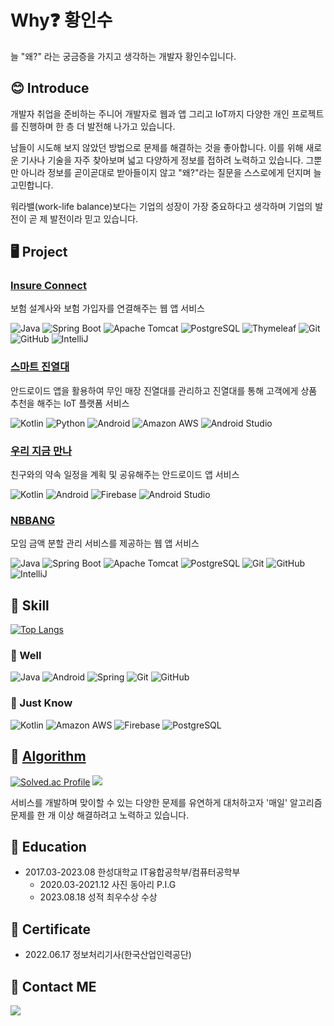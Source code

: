 # Why❓ 황인수
늘 "왜?" 라는 궁금증을 가지고 생각하는 개발자 황인수입니다.

## 😊 Introduce
개발자 취업을 준비하는 주니어 개발자로 웹과 앱 그리고 IoT까지 다양한 개인 프로젝트를 진행하며 한 층 더 발전해 나가고 있습니다.

남들이 시도해 보지 않았던 방법으로 문제를 해결하는 것을 좋아합니다. 이를 위해 새로운 기사나 기술을 자주 찾아보며 넓고 다양하게 정보를 접하려 노력하고 있습니다. 그뿐만 아니라 정보를 곧이곧대로 받아들이지 않고 "왜?"라는 질문을 스스로에게 던지며 늘 고민합니다.

워라밸(work-life balance)보다는 기업의 성장이 가장 중요하다고 생각하며 기업의 발전이 곧 제 발전이라 믿고 있습니다.

## 🖥️ Project
### [Insure Connect](https://github.com/Insoo-Hwang/InsureConnect)
보험 설계사와 보험 가입자를 연결해주는 웹 앱 서비스

![Java](https://img.shields.io/badge/Java-007396.svg?&style=for-the-badge&logo=OpenJDK&logoColor=white)
![Spring Boot](https://img.shields.io/badge/Spring%20Boot-6DB33F.svg?&style=for-the-badge&logo=SpringBoot&logoColor=white)
![Apache Tomcat](https://img.shields.io/badge/Apache%20Tomcat-F8DC75.svg?&style=for-the-badge&logo=Apache%20Tomcat&logoColor=white)
![PostgreSQL](https://img.shields.io/badge/PostgreSQL-4169E1.svg?&style=for-the-badge&logo=PostgreSQL&logoColor=white)
![Thymeleaf](https://img.shields.io/badge/Thymeleaf-005F0F.svg?&style=for-the-badge&logo=Thymeleaf&logoColor=white)
![Git](https://img.shields.io/badge/Git-F05032.svg?&style=for-the-badge&logo=Git&logoColor=white)
![GitHub](https://img.shields.io/badge/GitHub-000000.svg?&style=for-the-badge&logo=GitHub&logoColor=white)
![IntelliJ](https://img.shields.io/badge/IntelliJ%20IDEA-000000.svg?&style=for-the-badge&logo=IntelliJ%20IDEA&logoColor=white)

### [스마트 진열대](https://github.com/Insoo-Hwang/IoTCapstone)
안드로이드 앱을 활용하여 무인 매장 진열대를 관리하고 진열대를 통해 고객에게 상품 추천을 해주는 IoT 플랫폼 서비스

![Kotlin](https://img.shields.io/badge/Kotlin-7F52FF.svg?&style=for-the-badge&logo=Kotlin&logoColor=white)
![Python](https://img.shields.io/badge/Python-3776AB.svg?&style=for-the-badge&logo=Python&logoColor=white)
![Android](https://img.shields.io/badge/Android-3DDC84.svg?&style=for-the-badge&logo=Android&logoColor=white)
![Amazon AWS](https://img.shields.io/badge/Amazon%20AWS-232F3E.svg?&style=for-the-badge&logo=Amazon%20AWS&logoColor=white)
![Android Studio](https://img.shields.io/badge/Android%20Studio-3DDC84.svg?&style=for-the-badge&logo=Android%20Studio&logoColor=white)

### [우리 지금 만나](https://github.com/Insoo-Hwang/WooR2)
친구와의 약속 일정을 계획 및 공유해주는 안드로이드 앱 서비스

![Kotlin](https://img.shields.io/badge/Kotlin-7F52FF.svg?&style=for-the-badge&logo=Kotlin&logoColor=white)
![Android](https://img.shields.io/badge/Android-3DDC84.svg?&style=for-the-badge&logo=Android&logoColor=white)
![Firebase](https://img.shields.io/badge/Firebase-FFCA28.svg?&style=for-the-badge&logo=Firebase&logoColor=white)
![Android Studio](https://img.shields.io/badge/Android%20Studio-3DDC84.svg?&style=for-the-badge&logo=Android%20Studio&logoColor=white)

### [NBBANG](https://github.com/Insoo-Hwang/NBBANG)
모임 금액 분할 관리 서비스를 제공하는 웹 앱 서비스

![Java](https://img.shields.io/badge/Java-007396.svg?&style=for-the-badge&logo=OpenJDK&logoColor=white)
![Spring Boot](https://img.shields.io/badge/Spring%20Boot-6DB33F.svg?&style=for-the-badge&logo=SpringBoot&logoColor=white)
![Apache Tomcat](https://img.shields.io/badge/Apache%20Tomcat-F8DC75.svg?&style=for-the-badge&logo=Apache%20Tomcat&logoColor=white)
![PostgreSQL](https://img.shields.io/badge/PostgreSQL-4169E1.svg?&style=for-the-badge&logo=PostgreSQL&logoColor=white)
![Git](https://img.shields.io/badge/Git-F05032.svg?&style=for-the-badge&logo=Git&logoColor=white)
![GitHub](https://img.shields.io/badge/GitHub-000000.svg?&style=for-the-badge&logo=GitHub&logoColor=white)
![IntelliJ](https://img.shields.io/badge/IntelliJ%20IDEA-000000.svg?&style=for-the-badge&logo=IntelliJ%20IDEA&logoColor=white)

## 🏹 Skill
[![Top Langs](https://github-readme-stats.vercel.app/api/top-langs/?username=Insoo-Hwang)](https://github.com/Insoo-Hwang/github-readme-stats)

### 💯 Well
![Java](https://img.shields.io/badge/Java-007396.svg?&style=for-the-badge&logo=OpenJDK&logoColor=white)
![Android](https://img.shields.io/badge/Android-3DDC84.svg?&style=for-the-badge&logo=Android&logoColor=white)
![Spring](https://img.shields.io/badge/Spring-6DB33F.svg?&style=for-the-badge&logo=Spring&logoColor=white)
![Git](https://img.shields.io/badge/Git-F05032.svg?&style=for-the-badge&logo=Git&logoColor=white)
![GitHub](https://img.shields.io/badge/GitHub-000000.svg?&style=for-the-badge&logo=GitHub&logoColor=white)

### 📝 Just Know
![Kotlin](https://img.shields.io/badge/Kotlin-7F52FF.svg?&style=for-the-badge&logo=Kotlin&logoColor=white)
![Amazon AWS](https://img.shields.io/badge/Amazon%20AWS-232F3E.svg?&style=for-the-badge&logo=Amazon%20AWS&logoColor=white)
![Firebase](https://img.shields.io/badge/Firebase-FFCA28.svg?&style=for-the-badge&logo=Firebase&logoColor=white)
![PostgreSQL](https://img.shields.io/badge/PostgreSQL-4169E1.svg?&style=for-the-badge&logo=PostgreSQL&logoColor=white)

## 🚩 [Algorithm](https://github.com/Insoo-Hwang/PS)
[![Solved.ac Profile](http://mazassumnida.wtf/api/v2/generate_badge?boj=iaminsoo)](https://solved.ac/iaminsoo/)
<img src="http://mazandi.herokuapp.com/api?handle=iaminsoo&theme=warm"/>

서비스를 개발하며 맞이할 수 있는 다양한 문제를 유연하게 대처하고자 '매일' 알고리즘 문제를 한 개 이상 해결하려고 노력하고 있습니다.

## 🏫 Education
* 2017.03-2023.08 한성대학교 IT융합공학부/컴퓨터공학부
  - 2020.03-2021.12 사진 동아리 P.I.G
  - 2023.08.18 성적 최우수상 수상

## 📜 Certificate
* 2022.06.17 정보처리기사(한국산업인력공단)

## 📧 Contact ME
<a href="mailto:iaminsoo@naver.com"><img src="https://img.shields.io/badge/Naver%20mail-03C75A?style=flat-square&logo=Naver&logoColor=white&link=mailto:iaminsoo@naver.com"/>
